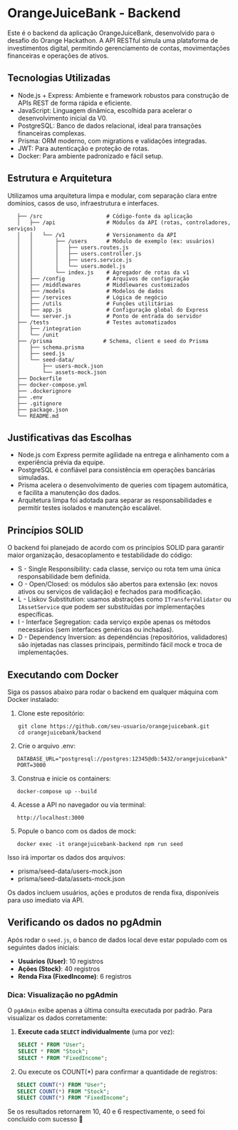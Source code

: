 # OrangeJuiceBank - Backend

Este é o backend da aplicação OrangeJuiceBank, desenvolvido para o desafio do Orange Hackathon. A API RESTful simula uma plataforma de investimentos digital, permitindo gerenciamento de contas, movimentações financeiras e operações de ativos.

## Tecnologias Utilizadas

- Node.js + Express: Ambiente e framework robustos para construção de APIs REST de forma rápida e eficiente.
- JavaScript: Linguagem dinâmica, escolhida para acelerar o desenvolvimento inicial da V0.
- PostgreSQL: Banco de dados relacional, ideal para transações financeiras complexas.
- Prisma: ORM moderno, com migrations e validações integradas.
- JWT: Para autenticação e proteção de rotas.
- Docker: Para ambiente padronizado e fácil setup.

## Estrutura e Arquitetura

Utilizamos uma arquitetura limpa e modular, com separação clara entre domínios, casos de uso, infraestrutura e interfaces.

```
   ├── /src                    # Código-fonte da aplicação
   │   ├── /api                # Módulos da API (rotas, controladores, serviços)
   │   │   └── /v1             # Versionamento da API
   │   │       ├── /users      # Módulo de exemplo (ex: usuários)
   │   │       │   ├── users.routes.js
   │   │       │   ├── users.controller.js
   │   │       │   ├── users.service.js
   │   │       │   └── users.model.js
   │   │       └── index.js    # Agregador de rotas da v1
   │   ├── /config             # Arquivos de configuração
   │   ├── /middlewares        # Middlewares customizados
   │   ├── /models             # Modelos de dados
   │   ├── /services           # Lógica de negócio
   │   ├── /utils              # Funções utilitárias
   │   ├── app.js              # Configuração global do Express
   │   └── server.js           # Ponto de entrada do servidor
   ├── /tests                  # Testes automatizados
   │   ├── /integration
   │   └── /unit
   ├── /prisma                # Schema, client e seed do Prisma
   │   ├── schema.prisma
   │   ├── seed.js
   │   └── seed-data/
   │       ├── users-mock.json
   │       └── assets-mock.json
   ├── Dockerfile
   ├── docker-compose.yml
   ├── .dockerignore
   ├── .env
   ├── .gitignore
   ├── package.json
   └── README.md
```


## Justificativas das Escolhas

- Node.js com Express permite agilidade na entrega e alinhamento com a experiência prévia da equipe.
- PostgreSQL é confiável para consistência em operações bancárias simuladas.
- Prisma acelera o desenvolvimento de queries com tipagem automática, e facilita a manutenção dos dados.
- Arquitetura limpa foi adotada para separar as responsabilidades e permitir testes isolados e manutenção escalável.

## Princípios SOLID

O backend foi planejado de acordo com os princípios SOLID para garantir maior organização, desacoplamento e testabilidade do código:

- S - Single Responsibility: cada classe, serviço ou rota tem uma única responsabilidade bem definida.
- O - Open/Closed: os módulos são abertos para extensão (ex: novos ativos ou serviços de validação) e fechados para modificação.
- L - Liskov Substitution: usamos abstrações como `ITransferValidator` ou `IAssetService` que podem ser substituídas por implementações específicas.
- I - Interface Segregation: cada serviço expõe apenas os métodos necessários (sem interfaces genéricas ou inchadas).
- D - Dependency Inversion: as dependências (repositórios, validadores) são injetadas nas classes principais, permitindo fácil mock e troca de implementações.

## Executando com Docker

Siga os passos abaixo para rodar o backend em qualquer máquina com Docker instalado:

1. Clone este repositório:
   ```
   git clone https://github.com/seu-usuario/orangejuicebank.git
   cd orangejuicebank/backend
   ```

2. Crie o arquivo .env:
```
   DATABASE_URL="postgresql://postgres:12345@db:5432/orangejuicebank"
   PORT=3000
```

3. Construa e inicie os containers:
```
   docker-compose up --build
```

4. Acesse a API no navegador ou via terminal:
```
   http://localhost:3000
```

5. Popule o banco com os dados de mock:
```
   docker exec -it orangejuicebank-backend npm run seed
```

Isso irá importar os dados dos arquivos:

- prisma/seed-data/users-mock.json
- prisma/seed-data/assets-mock.json

Os dados incluem usuários, ações e produtos de renda fixa, disponíveis para uso imediato via API.

## Verificando os dados no pgAdmin

Após rodar o `seed.js`, o banco de dados local deve estar populado com os seguintes dados iniciais:

- **Usuários (User)**: 10 registros
- **Ações (Stock)**: 40 registros
- **Renda Fixa (FixedIncome)**: 6 registros

### Dica: Visualização no pgAdmin

O `pgAdmin` exibe apenas a última consulta executada por padrão. Para visualizar os dados corretamente:

1. **Execute cada `SELECT` individualmente** (uma por vez):
   ```sql
   SELECT * FROM "User";
   SELECT * FROM "Stock";
   SELECT * FROM "FixedIncome";
   ```
2. Ou execute os COUNT(*) para confirmar a quantidade de registros:
```sql
   SELECT COUNT(*) FROM "User";
   SELECT COUNT(*) FROM "Stock";
   SELECT COUNT(*) FROM "FixedIncome";
```

Se os resultados retornarem 10, 40 e 6 respectivamente, o seed foi concluído com sucesso 🎉